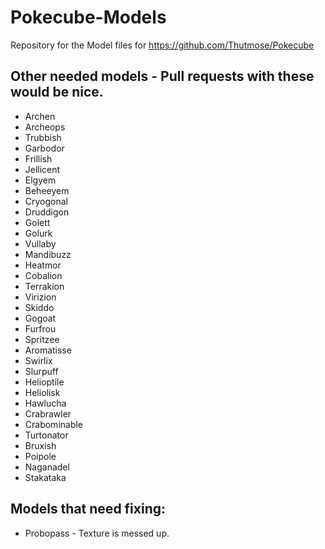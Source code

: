 # Pokecube-Models
Repository for the Model files for https://github.com/Thutmose/Pokecube

## Other needed models - Pull requests with these would be nice.

-   Archen
-   Archeops
-   Trubbish
-   Garbodor
-   Frillish
-   Jellicent
-   Elgyem
-   Beheeyem
-   Cryogonal
-   Druddigon
-   Golett
-   Golurk
-   Vullaby
-   Mandibuzz
-   Heatmor
-   Cobalion
-   Terrakion
-   Virizion
-   Skiddo
-   Gogoat
-   Furfrou
-   Spritzee
-   Aromatisse
-   Swirlix
-   Slurpuff
-   Helioptile
-   Heliolisk
-   Hawlucha
-   Crabrawler
-   Crabominable
-   Turtonator
-   Bruxish
-   Poipole
-   Naganadel
-   Stakataka

## Models that need fixing:

-   Probopass - Texture is messed up.